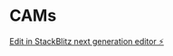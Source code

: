 # CAMs

[Edit in StackBlitz next generation editor ⚡️](https://stackblitz.com/~/github.com/Emyx3D/CAMs)